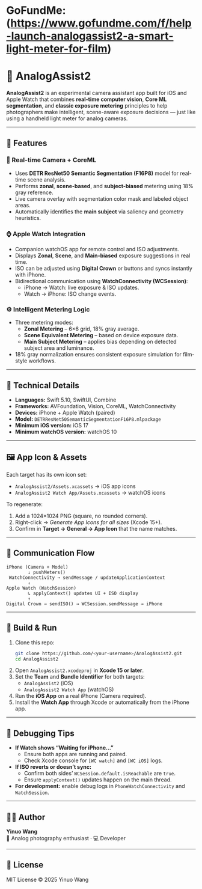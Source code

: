 # GoFundMe: (https://www.gofundme.com/f/help-launch-analogassist2-a-smart-light-meter-for-film)

# 📸 AnalogAssist2

**AnalogAssist2** is an experimental camera assistant app built for iOS and Apple Watch that combines **real-time computer vision**, **Core ML segmentation**, and **classic exposure metering** principles to help photographers make intelligent, scene-aware exposure decisions — just like using a handheld light meter for analog cameras.

---

## 🚀 Features

### 🎥 Real-time Camera + CoreML
- Uses **DETR ResNet50 Semantic Segmentation (F16P8)** model for real-time scene analysis.
- Performs **zonal**, **scene-based**, and **subject-biased** metering using 18% gray reference.
- Live camera overlay with segmentation color mask and labeled object areas.
- Automatically identifies the **main subject** via saliency and geometry heuristics.

### ⌚ Apple Watch Integration
- Companion watchOS app for remote control and ISO adjustments.
- Displays **Zonal**, **Scene**, and **Main-biased** exposure suggestions in real time.
- ISO can be adjusted using **Digital Crown** or buttons and syncs instantly with iPhone.
- Bidirectional communication using **WatchConnectivity (WCSession)**:
  - iPhone → Watch: live exposure & ISO updates.
  - Watch → iPhone: ISO change events.

### ⚙️ Intelligent Metering Logic
- Three metering modes:
  - **Zonal Metering** – 6×6 grid, 18% gray average.
  - **Scene Equivalent Metering** – based on device exposure data.
  - **Main Subject Metering** – applies bias depending on detected subject area and luminance.
- 18% gray normalization ensures consistent exposure simulation for film-style workflows.

---

## 🧩 Technical Details

- **Languages:** Swift 5.10, SwiftUI, Combine  
- **Frameworks:** AVFoundation, Vision, CoreML, WatchConnectivity  
- **Devices:** iPhone + Apple Watch (paired)  
- **Model:** `DETRResNet50SemanticSegmentationF16P8.mlpackage`  
- **Minimum iOS version:** iOS 17  
- **Minimum watchOS version:** watchOS 10  

---

## 🖼️ App Icon & Assets

Each target has its own icon set:
- `AnalogAssist2/Assets.xcassets` → iOS app icons  
- `AnalogAssist2 Watch App/Assets.xcassets` → watchOS icons  

To regenerate:
1. Add a 1024×1024 PNG (square, no rounded corners).  
2. Right-click → *Generate App Icons for all sizes* (Xcode 15+).  
3. Confirm in **Target → General → App Icon** that the name matches.

---

## 🔗 Communication Flow

```text
iPhone (Camera + Model)
        ↓ pushMeters()
 WatchConnectivity → sendMessage / updateApplicationContext
        ↓
Apple Watch (WatchSession)
        ↳ applyContext() updates UI + ISO display
        ↑
Digital Crown → sendISO() → WCSession.sendMessage → iPhone
```

---

## 🧰 Build & Run

1. Clone this repo:
   ```bash
   git clone https://github.com/<your-username>/AnalogAssist2.git
   cd AnalogAssist2
   ```
2. Open `AnalogAssist2.xcodeproj` in **Xcode 15 or later**.
3. Set the **Team** and **Bundle Identifier** for both targets:
   - `AnalogAssist2` (iOS)
   - `AnalogAssist2 Watch App` (watchOS)
4. Run the **iOS App** on a real iPhone (Camera required).
5. Install the **Watch App** through Xcode or automatically from the iPhone app.

---

## 🧪 Debugging Tips

- **If Watch shows “Waiting for iPhone…”**
  - Ensure both apps are running and paired.
  - Check Xcode console for `[WC watch]` and `[WC iOS]` logs.
- **If ISO reverts or doesn’t sync:**
  - Confirm both sides’ `WCSession.default.isReachable` are `true`.
  - Ensure `applyContext()` updates happen on the main thread.
- **For development:** enable debug logs in `PhoneWatchConnectivity` and `WatchSession`.

---

## 🧑‍💻 Author

**Yinuo Wang**  
📸 Analog photography enthusiast · 💻 Developer

---

## 📜 License

MIT License © 2025 Yinuo Wang

